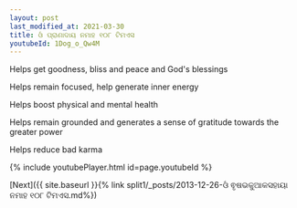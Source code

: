 ```yaml
---
layout: post
last_modified_at: 2021-03-30
title: ଓଁ ପ୍ରାଣାଦାୟ ନମାହ ୧୦୮ ଟିମଏସ
youtubeId: 1Dog_o_Qw4M
---
```

 
 
Helps get goodness, bliss and peace and God's blessings
 
Helps remain focused, help generate inner energy 
 
Helps boost physical and mental health 
 
Helps remain grounded and generates a sense of gratitude towards the greater power 
 
Helps reduce bad karma
 
 
 
 


{% include youtubePlayer.html id=page.youtubeId %}
 
[Next]({{ site.baseurl }}{% link  split1/_posts/2013-12-26-ଓଁ ଵୃଷଭକୁଆକସହାୟା ନମାହ ୧୦୮ ଟିମଏସ.md%})
 
